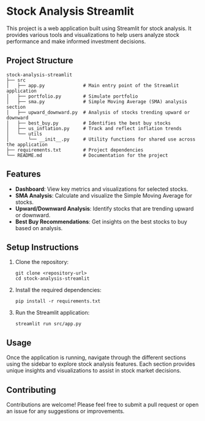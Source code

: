 # Stock Analysis Streamlit

This project is a web application built using Streamlit for stock analysis. It provides various tools and visualizations to help users analyze stock performance and make informed investment decisions.

## Project Structure

```
stock-analysis-streamlit
├── src
│   ├── app.py              # Main entry point of the Streamlit application
│   ├── portfolio.py        # Simulate portfolio
│   ├── sma.py              # Simple Moving Average (SMA) analysis section
│   ├── upward_downward.py  # Analysis of stocks trending upward or downward
│   ├── best_buy.py         # Identifies the best buy stocks
│   ├── us_inflation.py     # Track and reflect inflation trends
│   └── utils
│       └── __init__.py     # Utility functions for shared use across the application
├── requirements.txt        # Project dependencies
└── README.md               # Documentation for the project
```

## Features

- **Dashboard**: View key metrics and visualizations for selected stocks.
- **SMA Analysis**: Calculate and visualize the Simple Moving Average for stocks.
- **Upward/Downward Analysis**: Identify stocks that are trending upward or downward.
- **Best Buy Recommendations**: Get insights on the best stocks to buy based on analysis.

## Setup Instructions

1. Clone the repository:
   ```
   git clone <repository-url>
   cd stock-analysis-streamlit
   ```

2. Install the required dependencies:
   ```
   pip install -r requirements.txt
   ```

3. Run the Streamlit application:
   ```
   streamlit run src/app.py
   ```

## Usage

Once the application is running, navigate through the different sections using the sidebar to explore stock analysis features. Each section provides unique insights and visualizations to assist in stock market decisions.

## Contributing

Contributions are welcome! Please feel free to submit a pull request or open an issue for any suggestions or improvements.